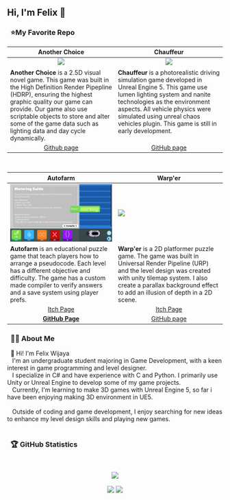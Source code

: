 Hi, I'm Felix 👋
---
### &nbsp; ⭐My Favorite Repo
<table align="center">
  <thead>
    <tr>
      <th width="50%" align="center">Another Choice</a></th>
      <th width="50%" align="center">Chauffeur</a></th>
    </tr>
  </thead>
  <tbody>
    <tr>
      <td align="center"><img src="https://github.com/Felixwijaya04/Felixwijaya04/blob/main/images/Gif_Another_Choice%20(1).gif"/></td>
      <td align="center"><img src="https://github.com/Felixwijaya04/Felixwijaya04/blob/main/images/Chauffeur%20video.gif"/></td>
    </tr>
    <tr>
      <td valign="text-top"><b>Another Choice </b>is a 2.5D visual novel game. This game was built in the High Definition Render Pipepline (HDRP), ensuring the highest graphic quality our game can provide. Our game also use scriptable objects to store and alter some of the game data such as lighting data and day cycle dynamically.</td>
      <td valign="text-top"><b>Chauffeur </b>is a photorealistic driving simulation game developed in Unreal Engine 5. This game use lumen lighting system and nanite technologies as the environment aspects. All vehicle physics were simulated using unreal chaos vehicles plugin. This game is still in early development.</td>
    </tr>
    <tr>
    <td align="center"><a href="https://github.com/Felixwijaya04/AnotherChoice_readme">Github page</td>
    <td align="center"><a href="https://github.com/Felixwijaya04/Chauffeur">GitHub page</td>
  </tr>
  </tbody>
</table>
        
<br/>

<table align="center">
<thead>
  <tr>
    <th width="50%" align="center">Autofarm</th>
    <th width="50%" align="center">Warp'er</th>
  </tr>
  
</thead>
<tbody>
  <tr>
    <td align="center"><img src="https://github.com/Felixwijaya04/Autofarm_readme/blob/main/images/Gif_Autofarm.gif"/></td>
    <td><img src="https://github.com/Felixwijaya04/Felixwijaya04/blob/main/images/Warper%20Game%202024-06-22%2007-00-34.gif"/></td>
  </tr>
  <tr>
    <td valign="text-top"><b>Autofarm</b> is an educational puzzle game that teach players how to arrange a pseudocode. Each level has a different objective and difficulty. The game has a custom made compiler to verify answers and a save system using player prefs.</td>
    <td valign="text-top"><b>Warp'er</b> is a 2D platformer puzzle game. The game was built in Universal Render Pipeline (URP) and the level design was created with unity tilemap system. I also create a parallax background effect to add an illusion of depth in a 2D scene.</td>
  </tr>
  <tr>
    <td align="center"><a href="https://felixde-cat.itch.io/autofarm">Itch Page</td>
    <td align="center"><a href="https://felixde-cat.itch.io/warper">Itch Page</td>
  </tr>
  <tr>
    <td align="center"><a href="https://github.com/Felixwijaya04/Autofarm_readme"><b>GitHub Page</b></td>
    <td align="center"><a href="https://github.com/Felixwijaya04/Warp-er">GitHub page</td>
  </tr>
</tbody>
</table>   

        
### &nbsp; 🕵🏻 About Me

&nbsp;&nbsp;👋 Hi! I'm Felix Wijaya <br>&nbsp;&nbsp;  I'm an undergraduate student majoring in Game Development, with a keen interest in game programming and level designer. <br>&nbsp;&nbsp; I specialize in C# and have experience with C and Python. I primarily use Unity or Unreal Engine to develop some of my game projects.<br>&nbsp;&nbsp; Currently, I'm learning to make 3D games with Unreal Engine 5, so far i have been enjoying making 3D environment in UE5.<br><br>&nbsp;&nbsp;  Outside of coding and game development, I enjoy searching for new ideas to enhance my level design skills and playing new games.<br><br>

### &nbsp; 🏆 GitHub Statistics

  <br/>
    <p align="center">
        <img height="150px" src="https://github-readme-streak-stats.herokuapp.com/?user=Felixwijaya04&theme=nightowl&hide_border=true" />
    </p>
    <p align="center">
        <img height="150px" src="https://github-readme-stats.vercel.app/api?username=Felixwijaya04&theme=nightowl&hide_border=true&include_all_commits=true&count_private=true" /> <img height="150px" src="https://github-readme-stats.vercel.app/api/top-langs/?username=Felixwijaya04&theme=nightowl&hide_border=true&include_all_commits=true&count_private=true&layout=compact" />
    </p>





